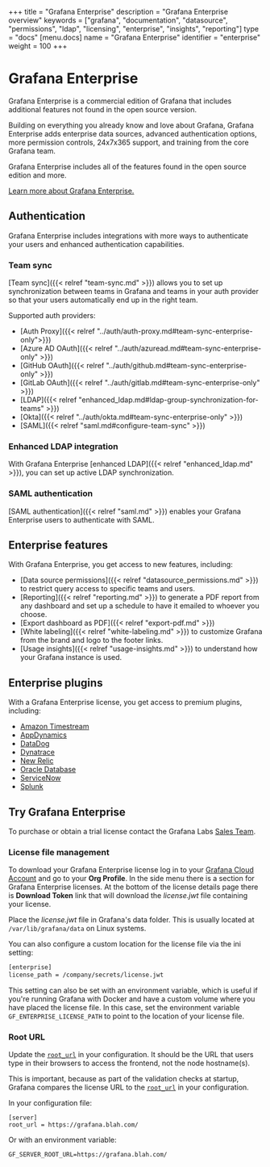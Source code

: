 +++
title = "Grafana Enterprise"
description = "Grafana Enterprise overview"
keywords = ["grafana", "documentation", "datasource", "permissions", "ldap", "licensing", "enterprise", "insights", "reporting"]
type = "docs"
[menu.docs]
name = "Grafana Enterprise"
identifier = "enterprise"
weight = 100
+++

# Grafana Enterprise

Grafana Enterprise is a commercial edition of Grafana that includes additional features not found in the open source version.

Building on everything you already know and love about Grafana, Grafana Enterprise adds enterprise data sources, advanced authentication options, more permission controls, 24x7x365 support, and training from the core Grafana team.

Grafana Enterprise includes all of the features found in the open source edition and more.

[Learn more about Grafana Enterprise.](https://grafana.com/enterprise)

## Authentication

Grafana Enterprise includes integrations with more ways to authenticate your users and enhanced authentication capabilities.

### Team sync

[Team sync]({{< relref "team-sync.md" >}}) allows you to set up synchronization between teams in Grafana and teams in your auth provider so that your users automatically end up in the right team.

Supported auth providers:

* [Auth Proxy]({{< relref "../auth/auth-proxy.md#team-sync-enterprise-only">}})
* [Azure AD OAuth]({{< relref "../auth/azuread.md#team-sync-enterprise-only" >}})
* [GitHub OAuth]({{< relref "../auth/github.md#team-sync-enterprise-only" >}})
* [GitLab OAuth]({{< relref "../auth/gitlab.md#team-sync-enterprise-only" >}})
* [LDAP]({{< relref "enhanced_ldap.md#ldap-group-synchronization-for-teams" >}})
* [Okta]({{< relref "../auth/okta.md#team-sync-enterprise-only" >}})
* [SAML]({{< relref "saml.md#configure-team-sync" >}})

### Enhanced LDAP integration

With Grafana Enterprise [enhanced LDAP]({{< relref "enhanced_ldap.md" >}}), you can set up active LDAP synchronization.

### SAML authentication

[SAML authentication]({{< relref "saml.md" >}}) enables your Grafana Enterprise users to authenticate with SAML.

## Enterprise features

With Grafana Enterprise, you get access to new features, including:

* [Data source permissions]({{< relref "datasource_permissions.md" >}}) to restrict query access to specific teams and users.
* [Reporting]({{< relref "reporting.md" >}}) to generate a PDF report from any dashboard and set up a schedule to have it emailed to whoever you choose.
* [Export dashboard as PDF]({{< relref "export-pdf.md" >}})
* [White labeling]({{< relref "white-labeling.md" >}}) to customize Grafana from the brand and logo to the footer links.
* [Usage insights]({{< relref "usage-insights.md" >}}) to understand how your Grafana instance is used.

## Enterprise plugins

With a Grafana Enterprise license, you get access to premium plugins, including:

* [Amazon Timestream](https://grafana.com/plugins/grafana-timestream-datasource)
* [AppDynamics](https://grafana.com/plugins/dlopes7-appdynamics-datasource)
* [DataDog](https://grafana.com/plugins/grafana-datadog-datasource)
* [Dynatrace](https://grafana.com/plugins/grafana-dynatrace-datasource)
* [New Relic](https://grafana.com/plugins/grafana-newrelic-datasource)
* [Oracle Database](https://grafana.com/plugins/grafana-oracle-datasource)
* [ServiceNow](https://grafana.com/grafana/plugins/grafana-servicenow-datasource)
* [Splunk](https://grafana.com/plugins/grafana-splunk-datasource)

## Try Grafana Enterprise

To purchase or obtain a trial license contact the Grafana Labs [Sales Team](https://grafana.com/contact?about=support&topic=Grafana%20Enterprise).

### License file management

To download your Grafana Enterprise license log in to your [Grafana Cloud Account](https://grafana.com) and go to your **Org Profile**. In the side menu there is a section for Grafana Enterprise licenses. At the bottom of the license details page there is **Download Token** link that will download the *license.jwt* file containing your license.

Place the *license.jwt* file in Grafana's data folder. This is usually located at `/var/lib/grafana/data` on Linux systems.

You can also configure a custom location for the license file via the ini setting:

```bash
[enterprise]
license_path = /company/secrets/license.jwt
```

This setting can also be set with an environment variable, which is useful if you're running Grafana with Docker and have a custom volume where you have placed the license file. In this case, set the environment variable `GF_ENTERPRISE_LICENSE_PATH` to point to the location of your license file.

### Root URL

Update the [`root_url`](../installation/configuration/#root-url) in your configuration. It should be the URL that users type in their browsers to access the frontend, not the node hostname(s).

This is important, because as part of the validation checks at startup, Grafana compares the license URL to the [`root_url`](../installation/configuration/#root-url) in your configuration. 

In your configuration file:

```
[server]
root_url = https://grafana.blah.com/
```

Or with an environment variable:

```
GF_SERVER_ROOT_URL=https://grafana.blah.com/
```
